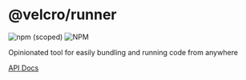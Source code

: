 # @velcro/runner

![npm (scoped)](https://img.shields.io/npm/v/@velcro/runner?style=flat-square)
![NPM](https://img.shields.io/npm/l/@velcro/runner?style=flat-square)

Opinionated tool for easily bundling and running code from anywhere

[API Docs](https://github.com/ggoodman/velcro/tree/v0.33.0/docs/runner.md)
